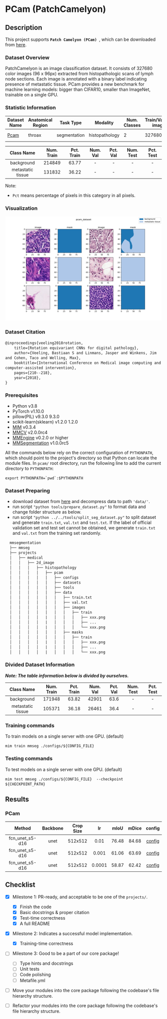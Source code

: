 # PCam (PatchCamelyon)

## Description

This project supports **`Patch Camelyon (PCam) `**, which can be downloaded from [here](https://opendatalab.com/PCam).

### Dataset Overview

PatchCamelyon is an image classification dataset. It consists of 327680 color images (96 x 96px) extracted from histopathologic scans of lymph node sections. Each image is annotated with a binary label indicating presence of metastatic tissue. PCam provides a new benchmark for machine learning models: bigger than CIFAR10, smaller than ImageNet, trainable on a single GPU.

### Statistic Information

| Dataset Name                         | Anatomical Region | Task Type    | Modality       | Num. Classes | Train/Val/Test images | Train/Val/Test Labeled | Release Date | License                                                       |
| ------------------------------------ | ----------------- | ------------ | -------------- | ------------ | --------------------- | ---------------------- | ------------ | ------------------------------------------------------------- |
| [Pcam](https://opendatalab.com/PCam) | throax            | segmentation | histopathology | 2            | 327680/-/-            | yes/-/-                | 2018         | [CC0 1.0](https://creativecommons.org/publicdomain/zero/1.0/) |

|    Class Name     | Num. Train | Pct. Train | Num. Val | Pct. Val | Num. Test | Pct. Test |
| :---------------: | :--------: | :--------: | :------: | :------: | :-------: | :-------: |
|    background     |   214849   |   63.77    |    -     |    -     |     -     |     -     |
| metastatic tissue |   131832   |   36.22    |    -     |    -     |     -     |     -     |

Note:

- `Pct` means percentage of pixels in this category in all pixels.

### Visualization

![pcam](https://raw.githubusercontent.com/uni-medical/medical-datasets-visualization/main/2d/semantic_seg/histopathology/pcam/pcam_dataset.png?raw=true)

### Dataset Citation

```
@inproceedings{veeling2018rotation,
	title={Rotation equivariant CNNs for digital pathology},
	author={Veeling, Bastiaan S and Linmans, Jasper and Winkens, Jim and Cohen, Taco and Welling, Max},
	booktitle={International Conference on Medical image computing and computer-assisted intervention},
	pages={210--218},
	year={2018},
}
```

### Prerequisites

- Python v3.8
- PyTorch v1.10.0
- pillow(PIL) v9.3.0 9.3.0
- scikit-learn(sklearn) v1.2.0 1.2.0
- [MIM](https://github.com/open-mmlab/mim) v0.3.4
- [MMCV](https://github.com/open-mmlab/mmcv) v2.0.0rc4
- [MMEngine](https://github.com/open-mmlab/mmengine) v0.2.0 or higher
- [MMSegmentation](https://github.com/open-mmlab/mmsegmentation) v1.0.0rc5

All the commands below rely on the correct configuration of `PYTHONPATH`, which should point to the project's directory so that Python can locate the module files. In `pcam/` root directory, run the following line to add the current directory to `PYTHONPATH`:

```shell
export PYTHONPATH=`pwd`:$PYTHONPATH
```

### Dataset Preparing

- download dataset from [here](https://opendatalab.com/PCam) and decompress data to path `'data/'`.
- run script `"python tools/prepare_dataset.py"` to format data and change folder structure as below.
- run script `"python ../../tools/split_seg_dataset.py"` to split dataset and generate `train.txt`, `val.txt` and `test.txt`. If the label of official validation set and test set cannot be obtained, we generate `train.txt` and `val.txt` from the training set randomly.

```none
  mmsegmentation
  ├── mmseg
  ├── projects
  │   ├── medical
  │   │   ├── 2d_image
  │   │   │   ├── histopathology
  │   │   │   │   ├── pcam
  │   │   │   │   │   ├── configs
  │   │   │   │   │   ├── datasets
  │   │   │   │   │   ├── tools
  │   │   │   │   │   ├── data
  │   │   │   │   │   │   ├── train.txt
  │   │   │   │   │   │   ├── val.txt
  │   │   │   │   │   │   ├── images
  │   │   │   │   │   │   │   ├── train
  │   │   │   │   |   │   │   │   ├── xxx.png
  │   │   │   │   |   │   │   │   ├── ...
  │   │   │   │   |   │   │   │   └── xxx.png
  │   │   │   │   │   │   ├── masks
  │   │   │   │   │   │   │   ├── train
  │   │   │   │   |   │   │   │   ├── xxx.png
  │   │   │   │   |   │   │   │   ├── ...
  │   │   │   │   |   │   │   │   └── xxx.png
```

### Divided Dataset Information

***Note: The table information below is divided by ourselves.***

|    Class Name     | Num. Train | Pct. Train | Num. Val | Pct. Val | Num. Test | Pct. Test |
| :---------------: | :--------: | :--------: | :------: | :------: | :-------: | :-------: |
|    background     |   171948   |   63.82    |  42901   |   63.6   |     -     |     -     |
| metastatic tissue |   105371   |   36.18    |  26461   |   36.4   |     -     |     -     |

### Training commands

To train models on a single server with one GPU. (default)

```shell
mim train mmseg ./configs/${CONFIG_FILE}
```

### Testing commands

To test models on a single server with one GPU. (default)

```shell
mim test mmseg ./configs/${CONFIG_FILE}  --checkpoint ${CHECKPOINT_PATH}
```

<!-- List the results as usually done in other model's README. [Example](https://github.com/open-mmlab/mmsegmentation/tree/dev-1.x/configs/fcn#results-and-models)

You should claim whether this is based on the pre-trained weights, which are converted from the official release; or it's a reproduced result obtained from retraining the model in this project. -->

## Results

### PCam

|     Method      | Backbone | Crop Size |   lr   | mIoU  | mDice |                                                                                     config                                                                                      |
| :-------------: | :------: | :-------: | :----: | :---: | :---: | :-----------------------------------------------------------------------------------------------------------------------------------------------------------------------------: |
| fcn_unet_s5-d16 |   unet   |  512x512  |  0.01  | 76.48 | 84.68 |  [config](https://github.com/open-mmlab/mmsegmentation/tree/dev-1.x/projects/medical/2d_image/histopathology/pcam/configs/fcn-unet-s5-d16_unet_1xb16-0.01-20k_pcam-512x512.py)  |
| fcn_unet_s5-d16 |   unet   |  512x512  | 0.001  | 61.06 | 63.69 | [config](https://github.com/open-mmlab/mmsegmentation/tree/dev-1.x/projects/medical/2d_image/histopathology/pcam/configs/fcn-unet-s5-d16_unet_1xb16-0.001-20k_pcam-512x512.py)  |
| fcn_unet_s5-d16 |   unet   |  512x512  | 0.0001 | 58.87 | 62.42 | [config](https://github.com/open-mmlab/mmsegmentation/tree/dev-1.x/projects/medical/2d_image/histopathology/pcam/configs/fcn-unet-s5-d16_unet_1xb16-0.0001-20k_pcam-512x512.py) |

## Checklist

- [x] Milestone 1: PR-ready, and acceptable to be one of the `projects/`.

  - [x] Finish the code
  - [x] Basic docstrings & proper citation
  - [x] Test-time correctness
  - [x] A full README

- [x] Milestone 2: Indicates a successful model implementation.

  - [x] Training-time correctness

- [ ] Milestone 3: Good to be a part of our core package!

  - [ ] Type hints and docstrings
  - [ ] Unit tests
  - [ ] Code polishing
  - [ ] Metafile.yml

- [ ] Move your modules into the core package following the codebase's file hierarchy structure.

- [ ] Refactor your modules into the core package following the codebase's file hierarchy structure.
